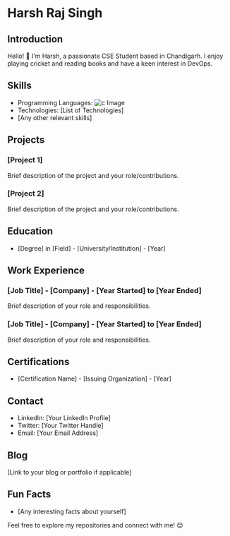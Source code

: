 # Harsh Raj Singh

## Introduction
Hello! 👋 I'm Harsh, a passionate CSE Student based in Chandigarh. I enjoy playing cricket and reading books and have a keen interest in DevOps.

## Skills
- Programming Languages: ![c Image](https://www.google.com/url?sa=i&url=https%3A%2F%2Fwww.whatinfotech.com%2Fchecking-for-special-symbol-in-a-string-in-c-programming%2F&psig=AOvVaw1wFNig2nYBfUFyDqkc80HB&ust=1708762668105000&source=images&cd=vfe&opi=89978449&ved=0CBMQjRxqFwoTCIiXpJGDwYQDFQAAAAAdAAAAABAE)
- Technologies: [List of Technologies]
- [Any other relevant skills]

## Projects
### [Project 1]
Brief description of the project and your role/contributions.

### [Project 2]
Brief description of the project and your role/contributions.

## Education
- [Degree] in [Field] - [University/Institution] - [Year]

## Work Experience
### [Job Title] - [Company] - [Year Started] to [Year Ended]
Brief description of your role and responsibilities.

### [Job Title] - [Company] - [Year Started] to [Year Ended]
Brief description of your role and responsibilities.

## Certifications
- [Certification Name] - [Issuing Organization] - [Year]

## Contact
- LinkedIn: [Your LinkedIn Profile]
- Twitter: [Your Twitter Handle]
- Email: [Your Email Address]

## Blog
[Link to your blog or portfolio if applicable]

## Fun Facts
- [Any interesting facts about yourself]

Feel free to explore my repositories and connect with me! 😊
